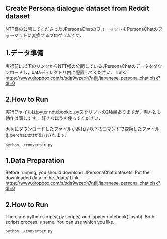## Create Persona dialogue dataset from Reddit dataset

NTT様の公開してくださったJPersonaChatのフォーマットをPersonaChatのフォーマットに変換するプログラムです．


## 1.データ準備
実行前に以下のリンクからNTT様の公開しているJPersonaChatのデータをダウンロードし，dataディレクトリ内に配置してください．
Link: 
https://www.dropbox.com/s/sda9wzexh7ntlij/japanese_persona_chat.xlsx?dl=0

## 2.How to Run
実行ファイルはjpyter notebookと.pyスクリプトの2種類ありますが，両方とも動作は同じです．
好きなほうを使ってください．

dataにダウンロードしたファイルがあれば以下のコマンドで変換したファイル(j_perchat.txt)が出力されます．
```
python ./converter.py
```

## 1.Data Preparation
Before running, you should download JPersonaChat datasets.
Put the downloaded data in the ./data/
Link: 
https://www.dropbox.com/s/sda9wzexh7ntlij/japanese_persona_chat.xlsx?dl=0

## 2.How to Run
There are python scripts(.py scripts) and jupyter notebook(.ipynb).
Both scripts process is same.
You can use which you like.
```
python ./converter.py
```
